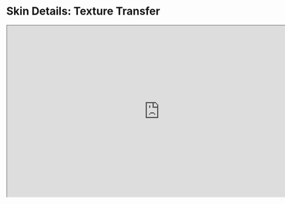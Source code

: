 # Skin Details: Texture Transfer

<p><iframe src="https://www.youtube.com/embed/18C0d7w3gJE?rel=0" width="800" height="450" allowfullscreen="allowfullscreen" allow="accelerometer; autoplay; clipboard-write; encrypted-media; gyroscope; picture-in-picture"></iframe></p>